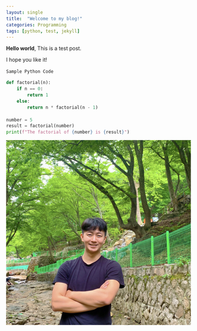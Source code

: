 ```yaml
---
layout: single
title:  "Welcome to my blog!"
categories: Programming
tags: [python, test, jekyll]
---
```

**Hello world**, This is a test post.

I hope you like it!

`Sample Python Code`

```python
def factorial(n):
    if n == 0:
        return 1
    else:
        return n * factorial(n - 1)

number = 5
result = factorial(number)
print(f"The factorial of {number} is {result}")
```

![1691672421739](image/2023-08-10-test11/1691672421739.png)
